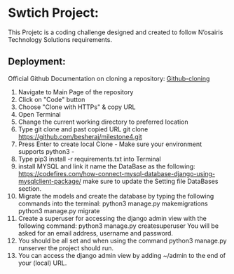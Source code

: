 # Swtich Project:

This Projetc is a coding challenge designed and created to follow N’osairis Technology Solutions requirements.

## Deployment: 
Official Github Documentation on cloning a repository: [Github-cloning](https://docs.github.com/en/free-pro-team@latest/github/creating-cloning-and-archiving-repositories/cloning-a-repository)

1. Navigate to Main Page of the repository
2. Click on "Code" button
3. Choose "Clone with HTTPs" & copy URL
4. Open Terminal
5. Change the current working directory to preferred location
6. Type git clone and past copied URL git clone https://github.com/besheraj/milestone4.git
7. Press Enter to create local Clone - Make sure your environment supports python3 -
8. Type pip3 install -r requirements.txt into Terminal
9. install MYSQL and link it name the DataBase as the following: 
https://codefires.com/how-connect-mysql-database-django-using-mysqlclient-package/
make sure to update the Setting file DataBases section.
9. Migrate the models and create the database by typing the following commands into the terminal:
python3 manage.py makemigrations
python3 manage.py migrate
10. Create a superuser for accessing the django admin view with the following command: python3 manage.py createsuperuser You will be asked for an email address, username and password.
11. You should be all set and when using the command python3 manage.py runserver the project should run.
12. You can access the django admin view by adding ~/admin to the end of your (local) URL.

